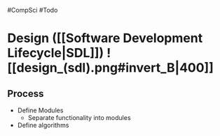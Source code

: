 #CompSci #Todo

# Design ([[Software Development Lifecycle|SDL]]) ![[design_(sdl).png#invert_B|400]]
## Process
* Define Modules
	* Separate functionality into modules
* Define algorithms 